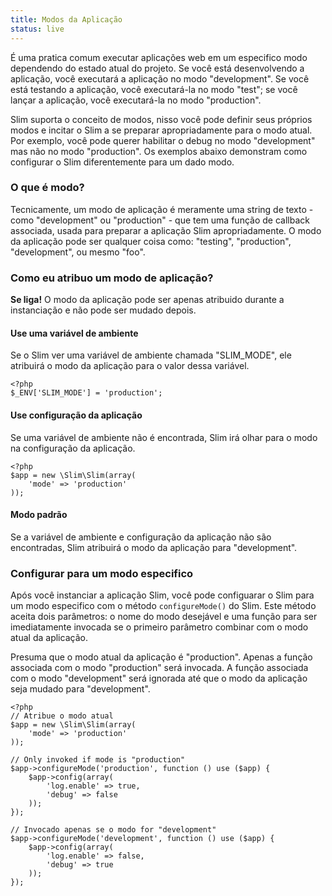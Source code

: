 ```yaml
---
title: Modos da Aplicação
status: live
---
```


É uma pratica comum executar aplicações web em um especifico modo dependendo do estado atual do projeto.
Se você está desenvolvendo a aplicação, você executará a aplicação no modo "development". Se você está testando
a aplicação, você executará-la no modo "test"; se você lançar a aplicação, você executará-la no modo "production".

Slim suporta o conceito de modos, nisso você pode definir seus próprios modos e incitar o Slim a se preparar
apropriadamente para o modo atual. Por exemplo, você pode querer habilitar o debug no modo "development" mas não
no modo "production". Os exemplos abaixo demonstram como configurar o Slim diferentemente para um dado modo.

### O que é modo?

Tecnicamente, um modo de aplicação é meramente uma string de texto - como "development" ou "production" - que tem
uma função de callback associada, usada para preparar a aplicação Slim apropriadamente. O modo da aplicação pode ser
qualquer coisa como: "testing", "production", "development", ou mesmo "foo".

### Como eu atribuo um modo de aplicação?

<div class="alert alert-info">
    <strong>Se liga!</strong> O modo da aplicação pode ser apenas atribuido durante a instanciação e não pode
    ser mudado depois.
</div>

#### Use uma variável de ambiente

Se o Slim ver uma variável de ambiente chamada "SLIM_MODE", ele atribuirá o modo da aplicação para o valor dessa variável.

    <?php
    $_ENV['SLIM_MODE'] = 'production';

#### Use configuração da aplicação

Se uma variável de ambiente não é encontrada, Slim irá olhar para o modo na configuração da aplicação.

    <?php
    $app = new \Slim\Slim(array(
        'mode' => 'production'
    ));

#### Modo padrão

Se a variável de ambiente e configuração da aplicação não são encontradas, Slim atribuirá o modo da aplicação para "development".

### Configurar para um modo especifico

Após você instanciar a aplicação Slim, você pode configuarar o Slim para um modo especifico com o método `configureMode()`
do Slim. Este método aceita dois parâmetros: o nome do modo desejável e uma função para ser imediatamente invocada
se o primeiro parâmetro combinar com o modo atual da aplicação.

Presuma que o modo atual da aplicação é "production". Apenas a função associada com o modo "production" será invocada.
A função associada com o modo "development" será ignorada até que o modo da aplicação seja mudado para "development".

    <?php
    // Atribue o modo atual
    $app = new \Slim\Slim(array(
        'mode' => 'production'
    ));

    // Only invoked if mode is "production"
    $app->configureMode('production', function () use ($app) {
        $app->config(array(
            'log.enable' => true,
            'debug' => false
        ));
    });

    // Invocado apenas se o modo for "development"
    $app->configureMode('development', function () use ($app) {
        $app->config(array(
            'log.enable' => false,
            'debug' => true
        ));
    });
